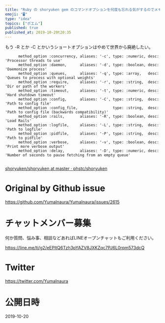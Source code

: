 ```yaml
---
title: "Ruby の shoryuken gem のコマンドオプションを何度も忘れる気がするのでメモしておく"
emoji: "🖥"
type: "idea"
topics: ["ポエム"]
published: true
published_at: 2019-10-20t20:35
---
```


もう -R とか -C とかいうショートオプションはやめて世界から廃絶したい。

```
      method_option :concurrency, aliases: '-c', type: :numeric, desc: 'Processor threads to use'
      method_option :daemon,      aliases: '-d', type: :boolean, desc: 'Daemonize process'
      method_option :queues,      aliases: '-q', type: :array,   desc: 'Queues to process with optional weights'
      method_option :require,     aliases: '-r', type: :string,  desc: 'Dir or path of the workers'
      method_option :timeout,     aliases: '-t', type: :numeric, desc: 'Hard shutdown timeout'
      method_option :config,      aliases: '-C', type: :string,  desc: 'Path to config file'
      method_option :config_file,                type: :string,  desc: 'Path to config file (backwards compatibility)'
      method_option :rails,       aliases: '-R', type: :boolean, desc: 'Load Rails'
      method_option :logfile,     aliases: '-L', type: :string,  desc: 'Path to logfile'
      method_option :pidfile,     aliases: '-P', type: :string,  desc: 'Path to pidfile'
      method_option :verbose,     aliases: '-v', type: :boolean, desc: 'Print more verbose output'
      method_option :delay,       aliases: '-D', type: :numeric, desc: 'Number of seconds to pause fetching from an empty queue'
   
```

[shoryuken/shoryuken at master · phstc/shoryuken](https://github.com/phstc/shoryuken/blob/master/bin/shoryuken)

# Original by Github issue

https://github.com/YumaInaura/YumaInaura/issues/2615








<!-- Update From Qiita API -->

# チャットメンバー募集


何か質問、悩み事、相談などあればLINEオープンチャットもご利用ください。

https://line.me/ti/g2/eEPltQ6Tzh3pYAZV8JXKZqc7PJ6L0rpm573dcQ





# Twitter


https://twitter.com/YumaInaura


<!-- Update From Qiita API -->



# 公開日時

2019-10-20
